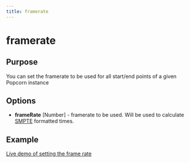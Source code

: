 ```yaml
---
title: framerate
---
```

# framerate #

## Purpose ##

You can set the framerate to be used for all start/end points of a given Popcorn instance

## Options ##

* **frameRate** \[Number\] - framerate to be used. Will be used to calculate [SMPTE](http://en.wikipedia.org/wiki/SMPTE_timecode) formatted times.

## Example ##

[Live demo of setting the frame rate](http://jsfiddle.net/popcornjs/XEBqn/)

